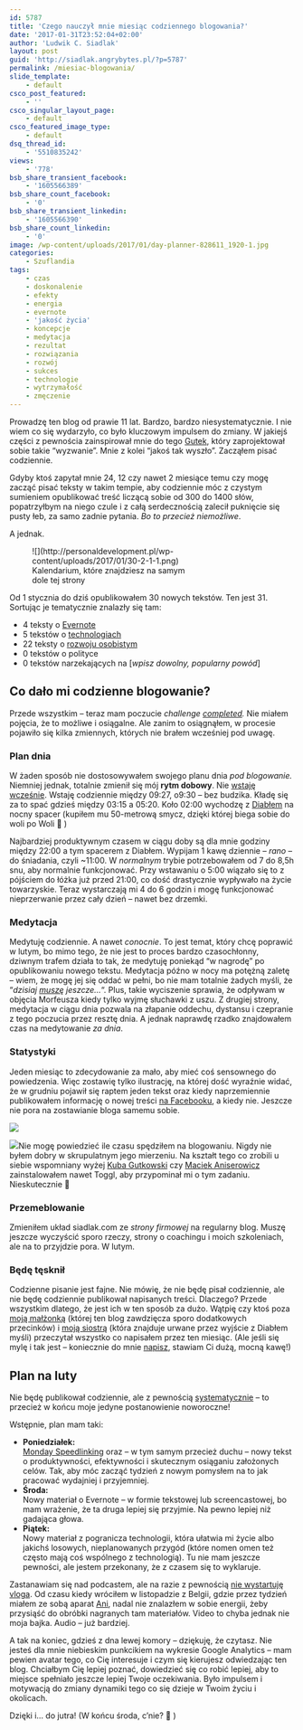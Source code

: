 ```yaml
---
id: 5787
title: 'Czego nauczył mnie miesiąc codziennego blogowania?'
date: '2017-01-31T23:52:04+02:00'
author: 'Ludwik C. Siadlak'
layout: post
guid: 'http://siadlak.angrybytes.pl/?p=5787'
permalink: /miesiac-blogowania/
slide_template:
    - default
csco_post_featured:
    - ''
csco_singular_layout_page:
    - default
csco_featured_image_type:
    - default
dsq_thread_id:
    - '5510835242'
views:
    - '778'
bsb_share_transient_facebook:
    - '1605566389'
bsb_share_count_facebook:
    - '0'
bsb_share_transient_linkedin:
    - '1605566390'
bsb_share_count_linkedin:
    - '0'
image: /wp-content/uploads/2017/01/day-planner-828611_1920-1.jpg
categories:
    - Szuflandia
tags:
    - czas
    - doskonalenie
    - efekty
    - energia
    - evernote
    - 'jakość życia'
    - koncepcje
    - medytacja
    - rezultat
    - rozwiązania
    - rozwój
    - sukces
    - technologie
    - wytrzymałość
    - zmęczenie
---
```


Prowadzę ten blog od prawie 11 lat. Bardzo, bardzo niesystematycznie. I nie wiem co się wydarzyło, co było kluczowym impulsem do zmiany. W jakiejś części z pewnościa zainspirował mnie do tego [Gutek](https://blog.gutek.pl/2016/10/01/minal-miesiac/), który zaprojektował sobie takie “wyzwanie”. Mnie z kolei “jakoś tak wyszło”. Zacząłem pisać codziennie.

Gdyby ktoś zapytał mnie 24, 12 czy nawet 2 miesiące temu czy mogę zacząć pisać teksty w takim tempie, aby codziennie móc z czystym sumieniem opublikować treść liczącą sobie od 300 do 1400 słów, popatrzyłbym na niego czule i z całą serdecznością zalecił puknięcie się pusty łeb, za samo zadnie pytania. *Bo to przecież niemożliwe*.

A jednak.

<figure aria-describedby="caption-attachment-5795" class="wp-caption alignright" id="attachment_5795" style="width: 301px">![](http://personaldevelopment.pl/wp-content/uploads/2017/01/30-2-1-1.png)<figcaption class="wp-caption-text" id="caption-attachment-5795">Kalendarium, które znajdziesz na samym dole tej strony</figcaption></figure>Od 1 stycznia do dziś opublikowałem 30 nowych tekstów. Ten jest 31. Sortując je tematycznie znalazły się tam:

- 4 teksty o [Evernote](http://personaldevelopment.pl/temat/Evernote)
- 5 tekstów o [technologiach](http://personaldevelopment.pl/t/technologie/)
- 22 teksty o [rozwoju osobistym ](http://personaldevelopment.pl/temat/rozwoj)
- 0 tekstów o polityce
- 0 tekstów narzekających na \[*wpisz dowolny, popularny powód*\]

## Co dało mi codzienne blogowanie?

Przede wszystkim – teraz mam poczucie *challenge [completed](https://youtu.be/ymiD5W9lmfM?t=2m15s).* Nie miałem pojęcia, że to możliwe i osiągalne. Ale zanim to osiągnąłem, w procesie pojawiło się kilka zmiennych, których nie brałem wcześniej pod uwagę.

### Plan dnia

W żaden sposób nie dostosowywałem swojego planu dnia *pod blogowanie.* Niemniej jednak, totalnie zmienił się mój **rytm dobowy**. Nie [wstaję wcześnie](http://personaldevelopment.pl/wczesne-wstawanie-ostateczne-starcie/). Wstaję codziennie między 09:27, o9:30 – bez budzika. Kładę się za to spać gdzieś między 03:15 a 05:20. Koło 02:00 wychodzę z [Diabłem](https://www.facebook.com/Diabe%C5%82-1574928392768389/?fref=ts) na nocny spacer (kupiłem mu 50-metrową smycz, dzięki której biega sobie do woli po Woli 🙂 )

Najbardziej produktywnym czasem w ciągu doby są dla mnie godziny między 22:00 a tym spacerem z Diabłem. Wypijam 1 kawę dziennie – *rano* – do śniadania, czyli ~11:00. W *normalnym* trybie potrzebowałem od 7 do 8,5h snu, aby normalnie funkcjonować. Przy wstawaniu o 5:00 wiązało się to z pójściem do łóżka już przed 21:00, co dość drastycznie wypływało na życie towarzyskie. Teraz wystarczają mi 4 do 6 godzin i mogę funkcjonować nieprzerwanie przez cały dzień – nawet bez drzemki.

### Medytacja

Medytuję codziennie. A nawet *conocnie*. To jest temat, który chcę poprawić w lutym, bo mimo tego, że nie jest to proces bardzo czasochłonny, dziwnym trafem działa to tak, że medytuję poniekąd “w nagrodę” po opublikowaniu nowego tekstu. Medytacja późno w nocy ma potężną zaletę – wiem, że mogę jej się oddać w pełni, bo nie mam totalnie żadych myśli, że “*dzisiaj [muszę](http://personaldevelopment.pl/nie-musisz/) jeszcze…*“. Plus, takie wyciszenie sprawia, że odpływam w objęcia Morfeusza kiedy tylko wyjmę słuchawki z uszu. Z drugiej strony, medytacja w ciągu dnia pozwala na złapanie oddechu, dystansu i czepranie z tego poczucia przez resztę dnia. A jednak naprawdę rzadko znajdowałem czas na medytowanie *za dnia*.

### Statystyki

Jeden miesiąc to zdecydowanie za mało, aby mieć coś sensownego do powiedzenia. Więc zostawię tylko ilustrację, na której dość wyraźnie widać, że w grudniu pojawił się raptem jeden tekst oraz kiedy naprzemiennie publikowałem informację o nowej treści [na Facebooku](http://facebook.com/LudwikCSiadlak), a kiedy nie. Jeszcze nie pora na zostawianie bloga samemu sobie.

![](http://personaldevelopment.pl/wp-content/uploads/2017/01/stats30-1-1.png)

![](http://personaldevelopment.pl/wp-content/uploads/2017/01/toggl1-1-1.png)Nie mogę powiedzieć ile czasu spędziłem na blogowaniu. Nigdy nie byłem dobry w skrupulatnym jego mierzeniu. Na kształt tego co zrobili u siebie wspomniany wyżej [Kuba Gutkowski](https://blog.gutek.pl/2016/10/01/minal-miesiac/) czy [Maciek Aniserowicz](http://devstyle.pl/2016/12/21/projekt-devstyle-raport-finansowy-2016/) zainstalowałem nawet Toggl, aby przypominał mi o tym zadaniu.  
Nieskutecznie 🙂

### Przemeblowanie

Zmieniłem układ siadlak.com ze *strony firmowej* na regularny blog. Muszę jeszcze wyczyścić sporo rzeczy, strony o coachingu i moich szkoleniach, ale na to przyjdzie pora. W lutym.

### Będę tęsknił

Codzienne pisanie jest fajne. Nie mówię, że nie będę pisał codziennie, ale nie będę codziennie publikował napisanych treści. Dlaczego? Przede wszystkim dlatego, że jest ich w ten sposób za dużo. Wątpię czy ktoś poza [moją małżonką](http://siadlak.ae) (której ten blog zawdzięcza sporo dodatkowych przecinków) i [moją siostrą](http://helena.siadlak.pl) (która znajduje urwane przez wyjście z Diabłem myśli) przeczytał wszystko co napisałem przez ten miesiąc. (Ale jeśli się mylę i tak jest – koniecznie do mnie [napisz](http://personaldevelopment.pl/kontakt/), stawiam Ci dużą, mocną kawę!)

## Plan na luty

Nie będę publikował codziennie, ale z pewnością [systematycznie](http://personaldevelopment.pl/zegnajcie-2016/) – to przecież w końcu moje jedyne postanowienie noworoczne!

Wstępnie, plan mam taki:

- **Poniedziałek:**  
    [Monday Speedlinking](https://www.getrevue.co/profile/ludwikc) oraz – w tym samym przecież duchu – nowy tekst o produktywności, efektywności i skutecznym osiąganiu założonych celów. Tak, aby móc zacząć tydzień z nowym pomysłem na to jak pracować wydajniej i przyjemniej.
- **Środa:**  
    Nowy materiał o Evernote – w formie tekstowej lub screencastowej, bo mam wrażenie, że ta druga lepiej się przyjmie. Na pewno lepiej niż gadająca głowa.
- **Piątek:**  
    Nowy materiał z pogranicza technologii, która ułatwia mi życie albo jakichś losowych, nieplanowanych przygód (które nomen omen też często mają coś wspólnego z technologią). Tu nie mam jeszcze pewności, ale jestem przekonany, że z czasem się to wyklaruje.

Zastanawiam się nad podcastem, ale na razie z pewnością [nie wystartuję vloga](http://personaldevelopment.pl/dlaczego-jeszcze-nie-wystartuje-daily-vloga/). Od czasu kiedy wróciłem w listopadzie z Belgii, gdzie przez tydzień miałem ze sobą aparat [Ani](http://siadlak.ae), nadal nie znalazłem w sobie energii, żeby przysiąść do obróbki nagranych tam materiałów. Video to chyba jednak nie moja bajka. Audio – już bardziej.

A tak na koniec, gdzieś z dna lewej komory – dziękuję, że czytasz. Nie jesteś dla mnie niebieskim punkcikiem na wykresie Google Analytics – mam pewien avatar tego, co Cię interesuje i czym się kierujesz odwiedzając ten blog. Chciałbym Cię lepiej poznać, dowiedzieć się co robić lepiej, aby to miejsce spełniało jeszcze lepiej Twoje oczekiwania. Było impulsem i motywacją do zmiany dynamiki tego co się dzieje w Twoim życiu i okolicach.

Dzięki i… do jutra! (W końcu środa, c’nie? 🙂 )